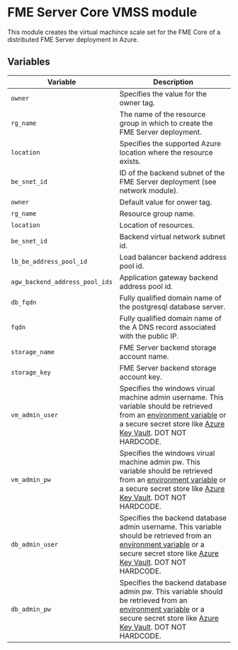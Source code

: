 # FME Server Core VMSS module
This module creates the virtual machince scale set for the FME Core of a distributed FME Server deployment in Azure.
## Variables
|Variable|Description|
|---|---|
|`owner` | Specifies the value for the owner tag.|
|`rg_name` | The name of the resource group in which to create the FME Server deployment.|
|`location` | Specifies the supported Azure location where the resource exists.|
|`be_snet_id` | ID of the backend subnet of the FME Server deployment (see network module).|
|`owner`|Default value for onwer tag.|
|`rg_name`|Resource group name.|
|`location`|Location of resources.|
|`be_snet_id`|Backend virtual network subnet id.|
|`lb_be_address_pool_id`|Load balancer backend address pool id.|
|`agw_backend_address_pool_ids`|Application gateway backend address pool id.|
|`db_fqdn`|Fully qualified domain name of the postgresql database server.|
|`fqdn`|Fully qualified domain name of the A DNS record associated with the public IP.|
|`storage_name`|FME Server backend storage account name.|
|`storage_key`|FME Server backend storage account key.|
|`vm_admin_user` | Specifies the windows virual machine admin username. This variable should be retrieved from an [environment variable](https://www.terraform.io/cli/config/environment-variables#tf_var_name) or a secure secret store like [Azure Key Vault](https://registry.terraform.io/providers/hashicorp/azurerm/latest/docs/data-sources/key_vault). DOT NOT HARDCODE.|
|`vm_admin_pw` | Specifies the windows virual machine admin pw. This variable should be retrieved from an [environment variable](https://www.terraform.io/cli/config/environment-variables#tf_var_name) or a secure secret store like [Azure Key Vault](https://registry.terraform.io/providers/hashicorp/azurerm/latest/docs/data-sources/key_vault). DOT NOT HARDCODE.|
|`db_admin_user` | Specifies the backend database admin username. This variable should be retrieved from an [environment variable](https://www.terraform.io/cli/config/environment-variables#tf_var_name) or a secure secret store like [Azure Key Vault](https://registry.terraform.io/providers/hashicorp/azurerm/latest/docs/data-sources/key_vault). DOT NOT HARDCODE.|
|`db_admin_pw` | Specifies the backend database admin pw. This variable should be retrieved from an [environment variable](https://www.terraform.io/cli/config/environment-variables#tf_var_name) or a secure secret store like [Azure Key Vault](https://registry.terraform.io/providers/hashicorp/azurerm/latest/docs/data-sources/key_vault). DOT NOT HARDCODE.|



